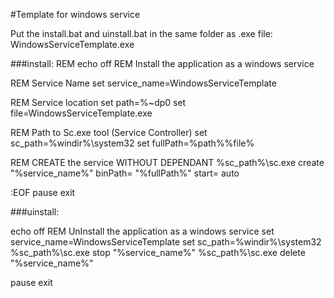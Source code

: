 #Template for windows service

Put the install.bat and uinstall.bat in the same folder as .exe file:
WindowsServiceTemplate.exe

###install:
REM echo off
REM Install the application as a windows service

REM Service Name
set service_name=WindowsServiceTemplate

REM Service location
set path=%~dp0
set file=WindowsServiceTemplate.exe

REM Path to Sc.exe tool (Service Controller)
set sc_path=%windir%\system32
set fullPath=%path%%file%

REM CREATE the service WITHOUT DEPENDANT
%sc_path%\sc.exe create "%service_name%" binPath= "%fullPath%" start= auto

:EOF
pause
exit

###uinstall:

echo off
REM UnInstall the application as a windows service
set service_name=WindowsServiceTemplate
set sc_path=%windir%\system32
%sc_path%\sc.exe stop "%service_name%"
%sc_path%\sc.exe delete "%service_name%"

pause
exit